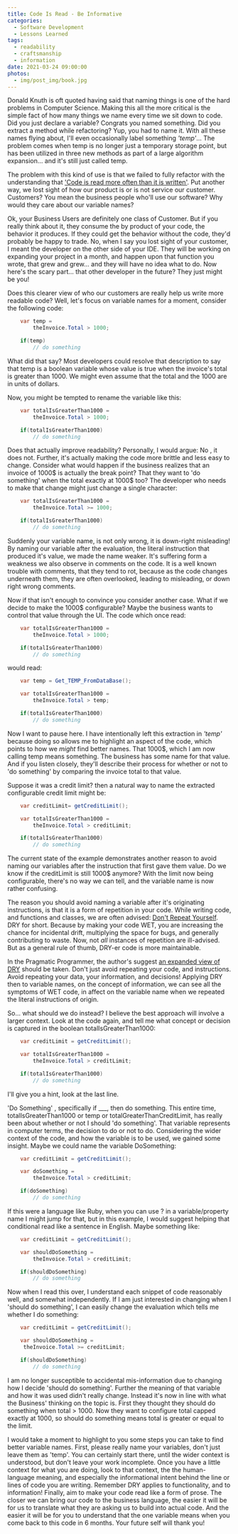 ```yaml
---
title: Code Is Read - Be Informative
categories:
  - Software Development
  - Lessons Learned
tags:
  - readability
  - craftsmanship
  - information
date: 2021-03-24 09:00:00
photos:
  - img/post_img/book.jpg
---
```


Donald Knuth is oft quoted having said that naming things is one of the hard problems in Computer Science. Making this all the more critical is the simple fact of how many things we name every time we sit down to code. Did you just declare a variable? Congrats you named something. Did you extract a method while refactoring? Yup, you had to name it. With all these names flying about, I'll even occasionally label something _'temp'_... The problem comes when temp is no longer just a temporary storage point, but has been utilized in three new methods as part of a large algorithm expansion... and it's still just called temp.

The problem with this kind of use is that we failed to fully refactor with the understanding that ['Code is read more often than it is written'](/2020/06/09/repost-code-read-more-than-written/). Put another way, we lost sight of how our product is or is not service our customer. Customers? You mean the business people who'll use our software? Why would they care about our variable names?

Ok, your Business Users are definitely one class of Customer. But if you really think about it, they consume the by product of your code, the behavior it produces. If they could get the behavior without the code, they'd probably be happy to trade. No, when I say you lost sight of your customer, I meant the developer on the other side of your IDE. They will be working on expanding your project in a month, and happen upon that function you wrote, that grew and grew... and they will have no idea what to do. Now here's the scary part... that other developer in the future? They just might be you!

Does this clearer view of who our customers are really help us write more readable code? Well, let's focus on variable names for a moment, consider the following code:

```csharp
    var temp =
        theInvoice.Total > 1000;

    if(temp)
        // do something
```

What did that say? Most developers could resolve that description to say that temp is a boolean variable whose value is true when the invoice's total is greater than 1000. We might even assume that the total and the 1000 are in units of dollars.

Now, you might be tempted to rename the variable like this:

```csharp
    var totalIsGreaterThan1000 =
        theInvoice.Total > 1000;

    if(totalIsGreaterThan1000)
        // do something
```

Does that actually improve readability? Personally, I would argue: No , it does not. Further, it's actually making the code more brittle and less easy to change. Consider what would happen if the business realizes that an invoice of 1000$ is actually the break point? That they want to 'do something' when the total exactly at 1000$ too? The developer who needs to make that change might just change a single character:

```csharp
    var totalIsGreaterThan1000 =
        theInvoice.Total >= 1000;

    if(totalIsGreaterThan1000)
        // do something
```

Suddenly your variable name, is not only wrong, it is down-right misleading! By naming our variable after the evaluation, the literal instruction that produced it's value, we made the name weaker. It's suffering form a weakness we also observe in comments on the code. It is a well known trouble with comments, that they tend to rot, because as the code changes underneath them, they are often overlooked, leading to misleading, or down right wrong comments.

Now if that isn't enough to convince you consider another case. What if we decide to make the 1000$ configurable? Maybe the business wants to control that value through the UI. The code which once read:

```csharp
    var totalIsGreaterThan1000 =
        theInvoice.Total > 1000;

    if(totalIsGreaterThan1000)
        // do something
```

would read:

```csharp
    var temp = Get_TEMP_FromDataBase();

    var totalIsGreaterThan1000 =
        theInvoice.Total > temp;

    if(totalIsGreaterThan1000)
        // do something
```

Now I want to pause here. I have intentionally left this extraction in _'temp'_ because doing so allows me to highlight an aspect of the code, which points to how we _might_ find better names. That 1000$, which I am now calling temp means something. The business has some name for that value. And if you listen closely, they'll describe their process for whether or not to 'do something' by comparing the invoice total to that value.

Suppose it was a credit limit? then a natural way to name the extracted configurable credit limit might be:

```csharp
    var creditLimit= getCreditLimit();

    var totalIsGreaterThan1000 =
        theInvoice.Total > creditLimit;

    if(totalIsGreaterThan1000)
        // do something
```

The current state of the example demonstrates another reason to avoid naming our variables after the instruction that first gave them value. Do we know if the creditLimit is still 1000$ anymore? With the limit now being configurable, there's no way we can tell, and the variable name is now rather confusing.

The reason you should avoid naming a variable after it's originating instructions, is that it is a form of repetition in your code. While writing code, and functions and classes, we are often advised: [Don't Repeat Yourself](https://en.wikipedia.org/wiki/Don%27t_repeat_yourself). DRY for short. Because by making your code WET, you are increasing the chance for incidental drift, multiplying the space for bugs, and generally contributing to waste. Now, not _all_ instances of repetition are ill-advised. But as a general rule of thumb, DRY-er code is more maintainable.

In the Pragmatic Programmer, the author's suggest [an expanded view of DRY](http://media.pragprog.com/titles/tpp20/dry.pdf) should be taken. Don't just avoid repeating your code, and instructions. Avoid repeating your data, your information, and decisions! Applying DRY then to variable names, on the concept of information, we can see all the symptoms of WET code, in affect on the variable name when we repeated the literal instructions of origin.

So... what should we do instead? I believe the best approach will involve a larger context. Look at the code again, and tell me what concept or decision is captured in the boolean totalIsGreaterThan1000:

```csharp
    var creditLimit = getCreditLimit();

    var totalIsGreaterThan1000 =
        theInvoice.Total > creditLimit;

    if(totalIsGreaterThan1000)
        // do something
```

I'll give you a hint, look at the last line.

'Do Something' , specifically if \_\_\_, then do something. This entire time, totalIsGreaterThan1000 or temp or totalGreaterThanCreditLimit, has really been about whether or not I should 'do something'. That variable represents in computer terms, the decision to do or not to do. Considering the wider context of the code, and how the variable is to be used, we gained some insight. Maybe we could name the variable DoSomething:

```csharp
    var creditLimit = getCreditLimit();

    var doSomething =
        theInvoice.Total > creditLimit;

    if(doSomething)
        // do something
```

If this were a language like Ruby, when you can use ? in a variable/property name I might jump for that, but in this example, I would suggest helping that conditional read like a sentence in English. Maybe something like:

```csharp
    var creditLimit = getCreditLimit();

    var shouldDoSomething =
        theInvoice.Total > creditLimit;

    if(shouldDoSomething)
        // do something
```

Now when I read this over, I understand each snippet of code reasonably well, and somewhat independently. If I am just interested in changing when I 'should do something', I can easily change the evaluation which tells me whether I do something:

```csharp
    var creditLimit = getCreditLimit();

    var shouldDoSomething =
     theInvoice.Total >= creditLimit;

    if(shouldDoSomething)
        // do something
```

I am no longer susceptible to accidental mis-information due to changing how I decide 'should do something'.
Further the meaning of that variable and how it was used didn't really change. Instead it's now in line with what the Business' thinking on the topic is. First they thought they should do something when total > 1000. Now they want to configure total capped exactly at 1000, so should do something means total is greater or equal to the limit.

I would take a moment to highlight to you some steps you can take to find better variable names. First, please really name your variables, don't just leave them as 'temp'. You can certainly start there, until the wider context is understood, but don't leave your work incomplete. Once you have a little context for what you are doing, look to that context, the the human-language meaning, and especially the informational intent behind the line or lines of code you are writing. Remember DRY applies to functionality, and to information! Finally, aim to make your code read like a form of prose. The closer we can bring our code to the business language, the easier it will be for us to translate what they are asking us to build into actual code. And the easier it will be for you to understand that the one variable means when you come back to this code in 6 months. Your future self will thank you!
